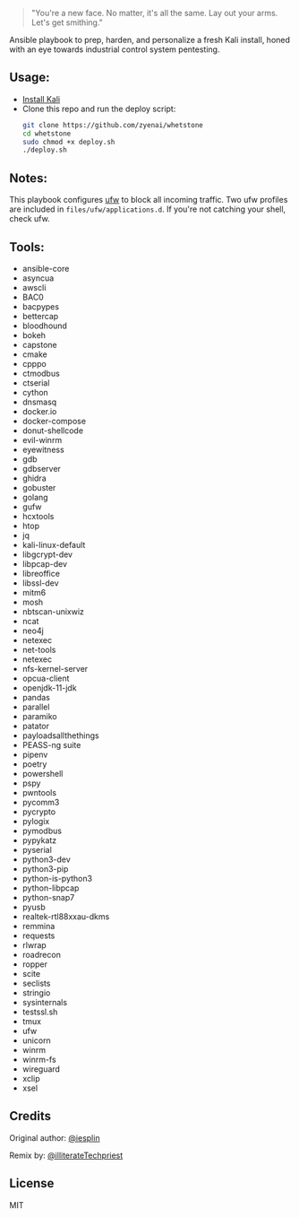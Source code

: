
> "You're a new face. No matter, it's all the same. Lay out your arms. Let's get smithing."

Ansible playbook to prep, harden, and personalize a fresh Kali install, honed with an eye towards industrial control system pentesting. 

Usage:
------

- [Install Kali](https://www.kali.org/get-kali/)
- Clone this repo and run the deploy script:
    ```zsh
    git clone https://github.com/zyenai/whetstone
    cd whetstone
    sudo chmod +x deploy.sh
    ./deploy.sh
    ```
Notes:
------
This playbook configures [ufw](https://wiki.ubuntu.com/UncomplicatedFirewall) to block all incoming traffic. Two ufw profiles are included in `files/ufw/applications.d`. If you're not catching your shell, check ufw.  

Tools:
-------

- ansible-core
- asyncua
- awscli
- BAC0
- bacpypes
- bettercap
- bloodhound
- bokeh
- capstone
- cmake
- cpppo
- ctmodbus
- ctserial
- cython
- dnsmasq
- docker.io
- docker-compose
- donut-shellcode
- evil-winrm
- eyewitness
- gdb
- gdbserver
- ghidra
- gobuster
- golang
- gufw
- hcxtools
- htop
- jq
- kali-linux-default
- libgcrypt-dev
- libpcap-dev
- libreoffice
- libssl-dev
- mitm6
- mosh
- nbtscan-unixwiz
- ncat
- neo4j
- netexec
- net-tools
- netexec
- nfs-kernel-server
- opcua-client
- openjdk-11-jdk
- pandas
- parallel
- paramiko
- patator
- payloadsallthethings
- PEASS-ng suite
- pipenv
- poetry
- powershell
- pspy
- pwntools
- pycomm3
- pycrypto
- pylogix
- pymodbus
- pypykatz
- pyserial
- python3-dev
- python3-pip
- python-is-python3
- python-libpcap
- python-snap7
- pyusb
- realtek-rtl88xxau-dkms
- remmina
- requests
- rlwrap
- roadrecon
- ropper
- scite
- seclists
- stringio
- sysinternals
- testssl.sh
- tmux
- ufw
- unicorn
- winrm
- winrm-fs
- wireguard
- xclip
- xsel

Credits
-------

Original author: [@iesplin](https://github.com/iesplin/ansible-playbook-kali)

Remix by: [@illiterateTechpriest](https://github.com/illiterateTechpriest/)

License
-------

MIT
